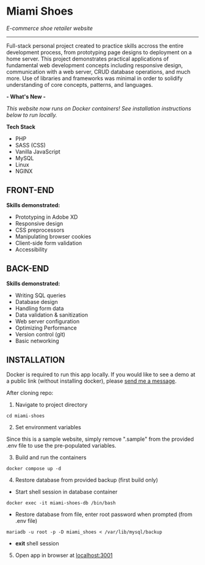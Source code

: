 # Miami Shoes
*E-commerce shoe retailer website*

---
Full-stack personal project created to practice skills accross the entire development process, from prototyping page designs to deployment on a home server. This project demonstrates practical applications of fundamental web development concepts including responsive design, communication with a web server, CRUD database operations, and much more. Use of libraries and frameworks was minimal in order to solidify understanding of core concepts, patterns, and languages.


**- What's New -**

*This website now runs on Docker containers! See installation instructions below to run locally.*

 

**Tech Stack**
- PHP
- SASS (CSS)
- Vanilla JavaScript
- MySQL
- Linux
- NGINX

## FRONT-END
**Skills demonstrated:**
- Prototyping in Adobe XD
- Responsive design
- CSS preprocessors
- Manipulating browser cookies
- Client-side form validation
- Accessibility

## BACK-END
**Skills demonstrated:**
- Writing SQL queries
- Database design
- Handling form data
- Data validation & sanitization
- Web server configuration
- Optimizing Performance
- Version control (git)
- Basic networking

## INSTALLATION
Docker is required to run this app locally. If you would like to see a demo at a public link (without installing docker), please [send me a message](mailto:brenden.koenigsman@gmail.com).

After cloning repo:

1. Navigate to project directory
```
cd miami-shoes
```
 
2. Set environment variables

Since this is a sample website, simply remove ".sample" from the provided .env file to use the pre-populated variables.
 
3. Build and run the containers
```
docker compose up -d
```
 
4. Restore database from provided backup (first build only)
- Start shell session in database container
```
docker exec -it miami-shoes-db /bin/bash
```
- Restore database from file, enter root password when prompted (from .env file)
```
mariadb -u root -p -D miami_shoes < /var/lib/mysql/backup
```
- **exit** shell session
 
5. Open app in browser at [localhost:3001](localhost:3001)
